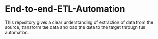 # End-to-end-ETL-Automation
This repository gives a clear understanding of extraction of data from the source, transform the data and load the data to the target through full automation.
